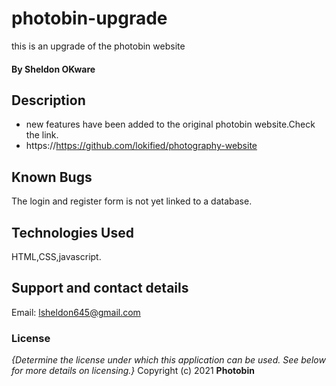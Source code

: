 # photobin-upgrade
this is an upgrade of the photobin website
#### By **Sheldon OKware**
## Description
* new features have been added to the original photobin website.Check the link.
* https://https://github.com/lokified/photography-website 

## Known Bugs
The login and register form is not yet linked to a database.
## Technologies Used
HTML,CSS,javascript.
## Support and contact details
Email: lsheldon645@gmail.com
### License
*{Determine the license under which this application can be used.  See below for more details on licensing.}*
Copyright (c) 2021 **Photobin**
